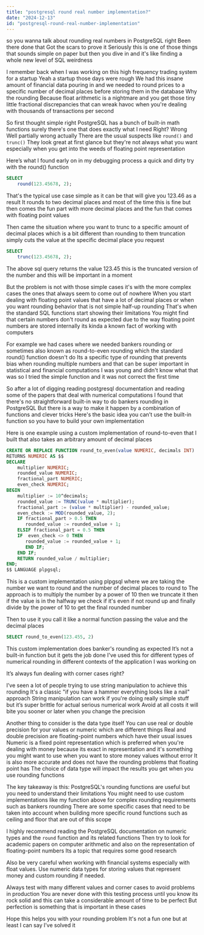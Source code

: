 ```yaml
---
title: "postgresql round real number implementation?"
date: "2024-12-13"
id: "postgresql-round-real-number-implementation"
---
```


 so you wanna talk about rounding real numbers in PostgreSQL right Been there done that Got the scars to prove it Seriously this is one of those things that sounds simple on paper but then you dive in and it's like finding a whole new level of SQL weirdness

I remember back when I was working on this high frequency trading system for a startup Yeah a startup those days were rough We had this insane amount of financial data pouring in and we needed to round prices to a specific number of decimal places before storing them in the database Why the rounding Because float arithmetic is a nightmare and you get those tiny little fractional discrepancies that can wreak havoc when you're dealing with thousands of transactions per second

So first thought simple right PostgreSQL has a bunch of built-in math functions surely there's one that does exactly what I need Right? Wrong Well partially wrong actually There are the usual suspects like `round()` and `trunc()` They look great at first glance but they're not always what you want especially when you get into the weeds of floating point representation

Here’s what I found early on in my debugging process a quick and dirty try with the round() function

```sql
SELECT
    round(123.45678, 2);
```

That's the typical use case simple as it can be that will give you 123.46 as a result It rounds to two decimal places and most of the time this is fine but then comes the fun part with more decimal places and the fun that comes with floating point values

Then came the situation where you want to trunc to a specific amount of decimal places which is a bit different than rounding to them truncation simply cuts the value at the specific decimal place you request

```sql
SELECT
    trunc(123.45678, 2);
```

The above sql query returns the value 123.45 this is the truncated version of the number and this will be important in a moment

But the problem is not with those simple cases it's with the more complex cases the ones that always seem to come out of nowhere When you start dealing with floating point values that have a lot of decimal places or when you want rounding behavior that is not simple half-up rounding That's when the standard SQL functions start showing their limitations You might find that certain numbers don't round as expected due to the way floating point numbers are stored internally its kinda a known fact of working with computers

For example we had cases where we needed bankers rounding or sometimes also known as round-to-even rounding which the standard round() function doesn't do Its a specific type of rounding that prevents bias when rounding multiple numbers and that can be super important in statistical and financial computations I was young and didn't know what that was so I tried the simple function and it was not correct the first time

So after a lot of digging reading postgresql documentation and reading some of the papers that deal with numerical computations I found that there's no straightforward built-in way to do bankers rounding in PostgreSQL But there is a way to make it happen by a combination of functions and clever tricks Here's the basic idea you can’t use the built-in function so you have to build your own implementation

Here is one example using a custom implementation of round-to-even that I built that also takes an arbitrary amount of decimal places

```sql
CREATE OR REPLACE FUNCTION round_to_even(value NUMERIC, decimals INT)
RETURNS NUMERIC AS $$
DECLARE
    multiplier NUMERIC;
    rounded_value NUMERIC;
    fractional_part NUMERIC;
    even_check NUMERIC;
BEGIN
    multiplier := 10^decimals;
    rounded_value := TRUNC(value * multiplier);
    fractional_part := (value * multiplier) - rounded_value;
    even_check := MOD(rounded_value, 2);
    IF fractional_part > 0.5 THEN
       rounded_value := rounded_value + 1;
    ELSIF fractional_part = 0.5 THEN
    IF  even_check <> 0 THEN
       rounded_value := rounded_value + 1;
       END IF;
    END IF;
    RETURN rounded_value / multiplier;
END;
$$ LANGUAGE plpgsql;
```
This is a custom implementation using plpgsql where we are taking the number we want to round and the number of decimal places to round to The approach is to multiply the number by a power of 10 then we truncate it then if the value is in the halfway we check if it's even if not round up and finally divide by the power of 10 to get the final rounded number

Then to use it you call it like a normal function passing the value and the decimal places

```sql
SELECT round_to_even(123.455, 2)
```

This custom implementation does banker's rounding as expected It’s not a built-in function but it gets the job done I've used this for different types of numerical rounding in different contexts of the application I was working on

It’s always fun dealing with corner cases right?

I’ve seen a lot of people trying to use string manipulation to achieve this rounding It's a classic "if you have a hammer everything looks like a nail" approach String manipulation can work if you're doing really simple stuff but it’s super brittle for actual serious numerical work Avoid at all costs it will bite you sooner or later when you change the precision

Another thing to consider is the data type itself You can use real or double precision for your values or numeric which are different things Real and double precision are floating-point numbers which have their usual issues Numeric is a fixed point representation which is preferred when you're dealing with money because its exact in representation and it's something you might want to use when you want to store money values without error It is also more accurate and does not have the rounding problems that floating point has The choice of data type will impact the results you get when you use rounding functions

The key takeaway is this: PostgreSQL's rounding functions are useful but you need to understand their limitations You might need to use custom implementations like my function above for complex rounding requirements such as bankers rounding There are some specific cases that need to be taken into account when building more specific round functions such as ceiling and floor that are out of this scope

I highly recommend reading the PostgreSQL documentation on numeric types and the `round` function and its related functions Then try to look for academic papers on computer arithmetic and also on the representation of floating-point numbers Its a topic that requires some good research

Also be very careful when working with financial systems especially with float values. Use numeric data types for storing values that represent money and custom rounding if needed.

Always test with many different values and corner cases to avoid problems in production You are never done with this testing process until you know its rock solid and this can take a considerable amount of time to be perfect But perfection is something that is important in these cases

Hope this helps you with your rounding problem It's not a fun one but at least I can say I’ve solved it
